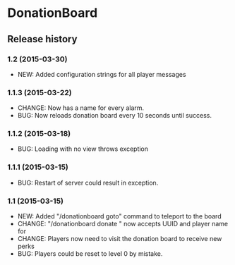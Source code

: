 # DonationBoard

## Release history

### 1.2 (2015-03-30)

* NEW: Added configuration strings for all player messages

### 1.1.3 (2015-03-22)

* CHANGE: Now has a name for every alarm.
* BUG: Now reloads donation board every 10 seconds until success.

### 1.1.2 (2015-03-18)

* BUG: Loading with no view throws exception

### 1.1.1 (2015-03-15)

* BUG: Restart of server could result in exception.

### 1.1 (2015-03-15)

* NEW: Added "/donationboard goto" command to teleport to the board
* CHANGE: "/donationboard donate <player> <tokens>" now accepts UUID and player name for <player>
* CHANGE: Players now need to visit the donation board to receive new perks
* BUG: Players could be reset to level 0 by mistake.


